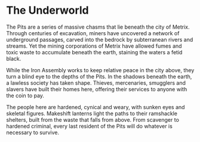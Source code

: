 # The Underworld

The Pits are a series of massive chasms that lie beneath the city of Metrix. Through centuries of excavation, miners have uncovered a network of underground passages, carved into the bedrock by subterranean rivers and streams. Yet the mining corporations of Metrix have allowed fumes and toxic waste to accumulate beneath the earth, staining the waters a fetid black.

While the Iron Assembly works to keep relative peace in the city above, they turn a blind eye to the depths of the Pits. In the shadows beneath the earth, a lawless society has taken shape. Thieves, mercenaries, smugglers and slavers have built their homes here, offering their services to anyone with the coin to pay.

The people here are hardened, cynical and weary, with sunken eyes and skeletal figures. Makeshift lanterns light the paths to their ramshackle shelters, built from the waste that falls from above. From scavenger to hardened criminal, every last resident of the Pits will do whatever is necessary to survive.
